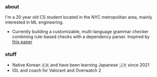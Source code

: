 ### about
I'm a 20 year old CS student located in the NYC metropolitan area, mainly interested in ML engineering.
- Currently building a customizable, multi-language grammar checker combining rule-based checks with a dependency parser. Inspired by [this paper](https://mmozgovoy.dev/papers/mozgovoy11b.pdf)

### stuff
- Native Korean 🇰🇷 and have been learning Japanese 🇯🇵 since 2021
- IGL and coach for Valorant and Overwatch 2
